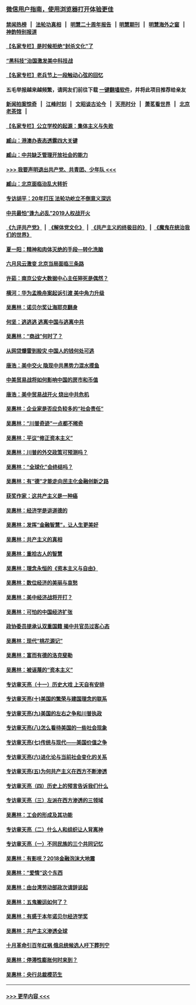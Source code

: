 ### [微信用户指南，使用浏览器打开体验更佳](https://github.com/gfw-breaker/banned-news1/blob/master/indexes/wechat-guide.md?t=0)
#### [禁闻热榜](热点新闻.md?t=0)  &nbsp;&nbsp;|&nbsp;&nbsp; [法轮功真相](https://github.com/gfw-breaker/truth/blob/master/README.md?t=0) &nbsp;&nbsp;|&nbsp;&nbsp; [明慧二十周年报告](https://github.com/gfw-breaker/mh-reports/blob/master/README.md?t=0) &nbsp;&nbsp;|&nbsp;&nbsp;[明慧期刊](https://github.com/gfw-breaker/mh-qikan) &nbsp;&nbsp;|&nbsp;&nbsp; [明慧海外之窗](https://github.com/gfw-breaker/mh-news/blob/master/README.md?t=0) &nbsp;&nbsp;|&nbsp;&nbsp; [神韵特别报道](https://github.com/gfw-breaker/mh-news/blob/master/shenyun.md?t=0)
#### [【名家专栏】是时候拒绝“封杀文化”了](../pages/nsc423/n11814093.md?t=02160022) 
#### [“黑科技”治国激发美中科技战](../pages/nsc423/n11638056.md?t=02160022) 
#### [【名家专栏】老兵节上一段触动心弦的回忆](../pages/nsc423/n11646016.md?t=02160022) 
#### 五毛举报越来越频繁，请网友们前往下载 [一键翻墙软件](https://github.com/gfw-breaker/ssr-accounts)，并将此项目推荐给亲友
#### [新闻拍案惊奇](https://github.com/gfw-breaker/banned-news1/blob/master/pages/link4.md) &nbsp;&nbsp;|&nbsp;&nbsp; [江峰时刻](https://github.com/gfw-breaker/banned-news1/blob/master/pages/link4.md) &nbsp;&nbsp;|&nbsp;&nbsp; [文昭谈古论今](https://github.com/gfw-breaker/banned-news1/blob/master/pages/link4.md) &nbsp;&nbsp;|&nbsp;&nbsp; [天亮时分](https://github.com/gfw-breaker/banned-news1/blob/master/pages/link4.md) &nbsp;&nbsp;|&nbsp;&nbsp; [萧茗看世界](https://github.com/gfw-breaker/banned-news1/blob/master/pages/link4.md) &nbsp;&nbsp;|&nbsp;&nbsp; [北京老茶馆](https://github.com/gfw-breaker/banned-news1/blob/master/pages/link4.md) &nbsp;&nbsp;|&nbsp;&nbsp; 
#### [【名家专栏】公立学校的起源：集体主义与失败](../pages/nsc423/n11601833.md?t=02160022) 
#### [臧山：港澳办表态透露四大关键](../pages/nsc423/n11421628.md?t=02160022) 
#### [臧山：中共缺乏管理开放社会的能力](../pages/nsc423/n11407457.md?t=02160022) 
#### [>>> 我要声明退出共产党、共青团、少年队 <<<](https://github.com/begood0513/goodnews/blob/master/quit/letter.md) 
#### [臧山：北京面临治乱大转折](../pages/nsc423/n11406895.md?t=02160022) 
#### [专访胡平：20年打压 法轮功屹立不倒意义深远](../pages/nsc423/n11398800.md?t=02160022) 
#### [中共最怕“逢九必乱”2019人权战开火](../pages/nsc423/n11385248.md?t=02160022) 
#### [《九评共产党》](https://github.com/begood0513/9ping.md/blob/master/README.md) &nbsp;|&nbsp; [《解体党文化》](../../../../jtdwh.md/blob/master/README.md)  &nbsp;|&nbsp; [《共产主义的终极目的》](../../../../gczydzjmd.md/blob/master/README.md) &nbsp;|&nbsp; [《魔鬼在统治我们的世界》](../../../../mgztzwmdsj.md/blob/master/README.md) 
#### [夏一阳：精神和肉体灭绝的手段—转化洗脑](../pages/nsc423/n11368250.md?t=02160022) 
#### [六月风云激变 北京当局面临三条路](../pages/nsc423/n11313668.md?t=02160022) 
#### [许茹：南京公安大数据中心主任猝死是偶然？](../pages/nsc423/n11064744.md?t=02160022) 
#### [横河：华为孟晚舟案起诉引渡 美中角力升级](../pages/nsc423/n11027230.md?t=02160022) 
#### [吴惠林：诺贝尔奖让海耶克翻身](../pages/nsc423/n10890049.md?t=02160022) 
#### [何坚：逃逃逃 逃离中国与逃离中共](../pages/nsc423/n10592891.md?t=02160022) 
#### [吴惠林：“商战”何时了？](../pages/nsc423/n10573558.md?t=02160022) 
#### [从网贷爆雷到股灾 中国人的钱何处可逃](../pages/nsc423/n10572800.md?t=02160022) 
#### [唐浩：美中交火 隐现中共黑势力混水摸鱼](../pages/nsc423/n10544040.md?t=02160022) 
#### [中美贸易战将如何影响中国的房市和币值](../pages/nsc423/n10543697.md?t=02160022) 
#### [唐浩：美中贸易战开火 烧出中共危机](../pages/nsc423/n10540126.md?t=02160022) 
#### [吴惠林：企业家是否应负较多的“社会责任”](../pages/nsc423/n10535022.md?t=02160022) 
#### [吴惠林：“川普奇迹”一点都不稀奇](../pages/nsc423/n10512808.md?t=02160022) 
#### [吴惠林：平议“修正资本主义”](../pages/nsc423/n10495724.md?t=02160022) 
#### [吴惠林：川普的外交政策可预测吗？](../pages/nsc423/n10462387.md?t=02160022) 
#### [吴惠林：“全球化”会终结吗？](../pages/nsc423/n10452838.md?t=02160022) 
#### [吴惠林：有“德”才能走向民主化金融创新之路](../pages/nsc423/n10432292.md?t=02160022) 
#### [获奖作家：这共产主义是一种癌](../pages/nsc423/n10431541.md?t=02160022) 
#### [吴惠林：经济学是讲道德的](../pages/nsc423/n10398014.md?t=02160022) 
#### [吴惠林：发挥“金融智慧”，让人生更美好](../pages/nsc423/n10375019.md?t=02160022) 
#### [吴惠林：共产主义的真相](../pages/nsc423/n10351394.md?t=02160022) 
#### [吴惠林：重拾古人的智慧](../pages/nsc423/n10337691.md?t=02160022) 
#### [吴惠林：理念永恒的《资本主义与自由》](../pages/nsc423/n10316274.md?t=02160022) 
#### [吴惠林：数位经济的美丽与哀愁](../pages/nsc423/n10292946.md?t=02160022) 
#### [吴惠林：美中经济战将开打？](../pages/nsc423/n10258825.md?t=02160022) 
#### [吴惠林：可怕的中国经济扩张](../pages/nsc423/n10219147.md?t=02160022) 
#### [政协委员提承认双重国籍 揭中共官员过客心态](../pages/nsc423/n10208809.md?t=02160022) 
#### [吴惠林：现代“桃花源记”](../pages/nsc423/n10185234.md?t=02160022) 
#### [吴惠林：富而有德的洛克斐勒](../pages/nsc423/n10142264.md?t=02160022) 
#### [吴惠林：被诬蔑的“资本主义”](../pages/nsc423/n10124816.md?t=02160022) 
#### [专访章天亮（十一）历史大戏 上天自有安排](../pages/nsc423/n10094905.md?t=02160022) 
#### [专访章天亮(十)美国的繁荣与建国理念的联系](../pages/nsc423/n10094899.md?t=02160022) 
#### [专访章天亮(九)美国的左右之争和川普执政](../pages/nsc423/n10094889.md?t=02160022) 
#### [专访章天亮(八)怎么看待美国的一些社会现象](../pages/nsc423/n10094857.md?t=02160022) 
#### [专访章天亮(七)传统与现代——美国价值之争](../pages/nsc423/n10093140.md?t=02160022) 
#### [专访章天亮(六)进化论与当前社会变化的关系](../pages/nsc423/n10092036.md?t=02160022) 
#### [专访章天亮(五)为何共产主义在西方不断渗透](../pages/nsc423/n10083620.md?t=02160022) 
#### [专访章天亮（四）历史上的预言告诉我们什么](../pages/nsc423/n10083606.md?t=02160022) 
#### [专访章天亮（三）左派在西方渗透的三领域](../pages/nsc423/n10081115.md?t=02160022) 
#### [吴惠林：工会的形成及其功能](../pages/nsc423/n10080633.md?t=02160022) 
#### [专访章天亮（二）什么人和组织让人背离神](../pages/nsc423/n10076637.md?t=02160022) 
#### [专访章天亮（一）不同民族的三个共同记忆](../pages/nsc423/n10074188.md?t=02160022) 
#### [吴惠林：有影呒？2018金融泡沫大地震](../pages/nsc423/n10040534.md?t=02160022) 
#### [吴惠林：“爱情”这个东西](../pages/nsc423/n10019423.md?t=02160022) 
#### [吴惠林：由台湾劳动部政次请辞说起](../pages/nsc423/n9979679.md?t=02160022) 
#### [吴惠林：五鬼搬运如何了？](../pages/nsc423/n9925338.md?t=02160022) 
#### [吴惠林：有感于本年诺贝尔经济学奖](../pages/nsc423/n9871883.md?t=02160022) 
#### [吴惠林：共产主义渗透全球](../pages/nsc423/n9812748.md?t=02160022) 
#### [十月革命引百年红祸 俄总统候选人吁下葬列宁](../pages/nsc423/n9810182.md?t=02160022) 
#### [吴惠林：停滞性膨胀何时来到？](../pages/nsc423/n9764136.md?t=02160022) 
#### [吴惠林：央行总裁模范生](../pages/nsc423/n9728134.md?t=02160022) 

----
#### [ >>> 更早内容 <<< ](../indexes/nsc423-earlier.md)
